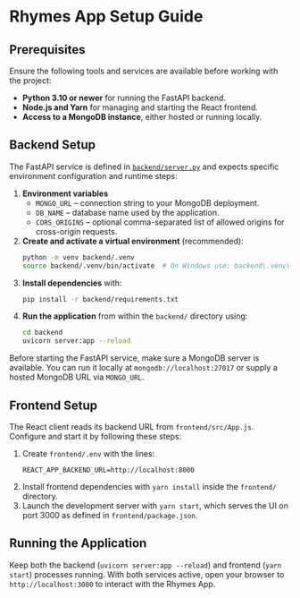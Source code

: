 # Rhymes App Setup Guide

## Prerequisites
Ensure the following tools and services are available before working with the project:

- **Python 3.10 or newer** for running the FastAPI backend.
- **Node.js and Yarn** for managing and starting the React frontend.
- **Access to a MongoDB instance**, either hosted or running locally.

## Backend Setup
The FastAPI service is defined in [`backend/server.py`](backend/server.py) and expects specific environment configuration and runtime steps:

1. **Environment variables**
   - `MONGO_URL` – connection string to your MongoDB deployment.
   - `DB_NAME` – database name used by the application.
   - `CORS_ORIGINS` – optional comma-separated list of allowed origins for cross-origin requests.
2. **Create and activate a virtual environment** (recommended):
   ```bash
   python -m venv backend/.venv
   source backend/.venv/bin/activate  # On Windows use: backend\.venv\Scripts\activate
   ```
3. **Install dependencies** with:
   ```bash
   pip install -r backend/requirements.txt
   ```
4. **Run the application** from within the `backend/` directory using:
   ```bash
   cd backend
   uvicorn server:app --reload
   ```

Before starting the FastAPI service, make sure a MongoDB server is available. You can run it locally at `mongodb://localhost:27017` or supply a hosted MongoDB URL via `MONGO_URL`.

## Frontend Setup
The React client reads its backend URL from `frontend/src/App.js`. Configure and start it by following these steps:

1. Create `frontend/.env` with the lines:
   ```env
   REACT_APP_BACKEND_URL=http://localhost:8000
   ```
2. Install frontend dependencies with `yarn install` inside the `frontend/` directory.
3. Launch the development server with `yarn start`, which serves the UI on port 3000 as defined in `frontend/package.json`.

## Running the Application
Keep both the backend (`uvicorn server:app --reload`) and frontend (`yarn start`) processes running. With both services active, open your browser to `http://localhost:3000` to interact with the Rhymes App.
